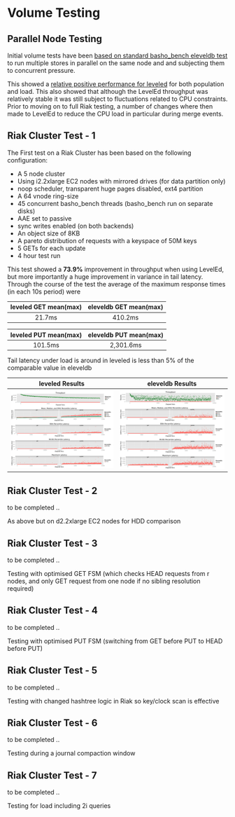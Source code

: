 # Volume Testing

## Parallel Node Testing

Initial volume tests have been [based on standard basho_bench eleveldb test](../test/volume/single_node/examples) to run multiple stores in parallel on the same node and and subjecting them to concurrent pressure. 

This showed a [relative positive performance for leveled](VOLUME_PRERIAK.md) for both population and load. This also showed that although the LevelEd throughput was relatively stable it was still subject to fluctuations related to CPU constraints.  Prior to moving on to full Riak testing, a number of changes where then made to LevelEd to reduce the CPU load in particular during merge events.

## Riak Cluster Test - 1

The First test on a Riak Cluster has been based on the following configuration:

- A 5 node cluster
- Using i2.2xlarge EC2 nodes with mirrored drives (for data partition only)
- noop scheduler, transparent huge pages disabled, ext4 partition
- A 64 vnode ring-size
- 45 concurrent basho_bench threads (basho_bench run on separate disks)
- AAE set to passive
- sync writes enabled (on both backends)
- An object size of 8KB
- A pareto distribution of requests with a keyspace of 50M keys
- 5 GETs for each update
- 4 hour test run

This test showed a <b>73.9%</b> improvement in throughput when using LevelEd, but more importantly a huge improvement in variance in tail latency.  Through the course of the test the average of the maximum response times (in each 10s period) were

leveled GET mean(max)           | eleveldb GET mean(max)
:-------------------------:|:-------------------------:
21.7ms | 410.2ms

leveled PUT mean(max)           | eleveldb PUT mean(max)
:-------------------------:|:-------------------------:
101.5ms | 2,301.6ms

Tail latency under load is around in leveled is less than 5% of the comparable value in eleveldb

leveled Results           |  eleveldb Results
:-------------------------:|:-------------------------:
![](../test/volume/cluster_one/output/summary_leveled_5n_45t.png "LevelEd")  |  ![](../test/volume/cluster_one/output/summary_leveldb_5n_45t.png "LevelDB")


## Riak Cluster Test - 2

to be completed ..

As above but on d2.2xlarge EC2 nodes for HDD comparison

## Riak Cluster Test - 3

to be completed ..

Testing with optimised GET FSM (which checks HEAD requests from r nodes, and only GET request from one node if no sibling resolution required)

## Riak Cluster Test - 4

to be completed ..

Testing with optimised PUT FSM (switching from GET before PUT to HEAD before PUT)

## Riak Cluster Test - 5

to be completed ..

Testing with changed hashtree logic in Riak so key/clock scan is effective

## Riak Cluster Test - 6

to be completed ..

Testing during a journal compaction window

## Riak Cluster Test - 7

to be completed ..

Testing for load including 2i queries



